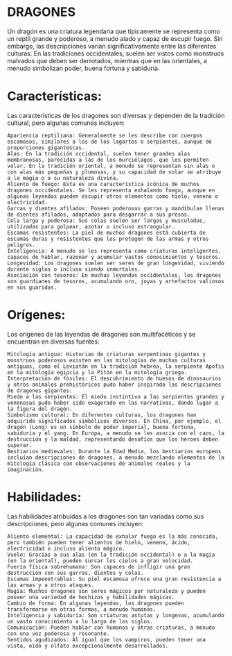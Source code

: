 # DRAGONES

Un dragón es una criatura legendaria que típicamente se representa como un reptil grande y poderoso, a menudo alado y capaz de escupir fuego. Sin embargo, las descripciones varían significativamente entre las diferentes culturas. En las tradiciones occidentales, suelen ser vistos como monstruos malvados que deben ser derrotados, mientras que en las orientales, a menudo simbolizan poder, buena fortuna y sabiduría.

# Características:

Las características de los dragones son diversas y dependen de la tradición cultural, pero algunas comunes incluyen:

    Apariencia reptiliana: Generalmente se les describe con cuerpos escamosos, similares a los de los lagartos o serpientes, aunque de proporciones gigantescas.
    Alas: En la tradición occidental, suelen tener grandes alas membranosas, parecidas a las de los murciélagos, que les permiten volar. En la tradición oriental, a menudo se representan sin alas o con alas más pequeñas y plumosas, y su capacidad de volar se atribuye a la magia o a su naturaleza divina.
    Aliento de fuego: Esta es una característica icónica de muchos dragones occidentales. Se les representa exhalando fuego, aunque en algunas leyendas pueden escupir otros elementos como hielo, veneno o electricidad.
    Garras y dientes afilados: Poseen poderosas garras y mandíbulas llenas de dientes afilados, adaptados para desgarrar a sus presas.
    Cola larga y poderosa: Sus colas suelen ser largas y musculadas, utilizadas para golpear, azotar o incluso estrangular.
    Escamas resistentes: La piel de muchos dragones está cubierta de escamas duras y resistentes que los protegen de las armas y otros peligros.
    Inteligencia: A menudo se les representa como criaturas inteligentes, capaces de hablar, razonar y acumular vastos conocimientos y tesoros.
    Longevidad: Los dragones suelen ser seres de gran longevidad, viviendo durante siglos o incluso siendo inmortales.
    Asociación con tesoros: En muchas leyendas occidentales, los dragones son guardianes de tesoros, acumulando oro, joyas y artefactos valiosos en sus guaridas.

# Orígenes:

Los orígenes de las leyendas de dragones son multifacéticos y se encuentran en diversas fuentes:

    Mitología antigua: Historias de criaturas serpentinas gigantes y monstruos poderosos existen en las mitologías de muchas culturas antiguas, como el Leviatán en la tradición hebrea, la serpiente Apofis en la mitología egipcia y la Pitón en la mitología griega.
    Interpretación de fósiles: El descubrimiento de huesos de dinosaurios y otros animales prehistóricos pudo haber inspirado las descripciones de dragones gigantes.
    Miedo a las serpientes: El miedo instintivo a las serpientes grandes y venenosas pudo haber sido exagerado en las narrativas, dando lugar a la figura del dragón.
    Simbolismo cultural: En diferentes culturas, los dragones han adquirido significados simbólicos diversos. En China, por ejemplo, el dragón (Long) es un símbolo de poder imperial, buena fortuna, sabiduría y el yang. En Europa, a menudo se les asocia con el caos, la destrucción y la maldad, representando desafíos que los héroes deben superar.
    Bestiarios medievales: Durante la Edad Media, los bestiarios europeos incluían descripciones de dragones, a menudo mezclando elementos de la mitología clásica con observaciones de animales reales y la imaginación.

 # Habilidades:

Las habilidades atribuidas a los dragones son tan variadas como sus descripciones, pero algunas comunes incluyen:

    Aliento elemental: La capacidad de exhalar fuego es la más conocida, pero también pueden tener alientos de hielo, veneno, ácido, electricidad o incluso aliento mágico.
    Vuelo: Gracias a sus alas (en la tradición occidental) o a la magia (en la oriental), pueden surcar los cielos a gran velocidad.
    Fuerza física sobrehumana: Son capaces de infligir una gran destrucción con sus garras, dientes y colas.
    Escamas impenetrables: Su piel escamosa ofrece una gran resistencia a las armas y a otros ataques.
    Magia: Muchos dragones son seres mágicos por naturaleza y pueden poseer una variedad de hechizos y habilidades mágicas.
    Cambio de forma: En algunas leyendas, los dragones pueden transformarse en otras formas, a menudo humanas.
    Inteligencia y sabiduría: Son criaturas astutas y longevas, acumulando un vasto conocimiento a lo largo de los siglos.
    Comunicación: Pueden hablar con humanos y otras criaturas, a menudo con una voz poderosa y resonante.
    Sentidos agudizados: Al igual que los vampiros, pueden tener una vista, oído y olfato excepcionalmente desarrollados.